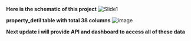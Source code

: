 **Here is the schematic of this project**
![Slide1](https://github.com/user-attachments/assets/1c9194a0-df0b-4013-b29e-200e5a4a8247)


**property_detil table with total 38 columns**
![image](https://github.com/user-attachments/assets/a3b00ac5-5e70-42da-a820-71d6c643ed16)


**Next update i will provide API and dashboard to access all of these data**



